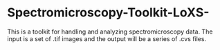 # Spectromicroscopy-Toolkit-LoXS-

This is a toolkit for handling and analyzing spectromicroscopy data. The input is a set of .tif images and the output will be a series of .cvs files. 
